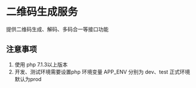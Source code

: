 二维码生成服务
=======
提供二维码生成、解码、多码合一等接口功能

注意事项
--------
 1. 使用 php 7.1.3以上版本
 3. 开发、测试环境需要设置php 环境变量 APP_ENV 分别为 dev、test 正式环境默认为prod
